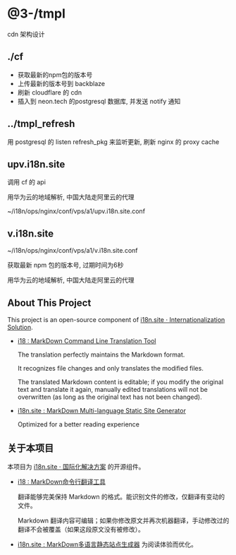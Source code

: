 # @3-/tmpl

cdn 架构设计

## ./cf

* 获取最新的npm包的版本号
* 上传最新的版本号到 backblaze
* 刷新 cloudflare 的 cdn
* 插入到 neon.tech 的postgresql 数据库, 并发送 notify 通知

## ../tmpl_refresh

用 postgresql 的 listen refresh_pkg 来监听更新, 刷新 nginx 的 proxy cache

## upv.i18n.site

调用 cf 的 api

用华为云的地域解析, 中国大陆走阿里云的代理

~/i18n/ops/nginx/conf/vps/a1/upv.i18n.site.conf

## v.i18n.site

~/i18n/ops/nginx/conf/vps/a1/v.i18n.site.conf

获取最新 npm 包的版本号, 过期时间为6秒

用华为云的地域解析, 中国大陆走阿里云的代理

## About This Project

This project is an open-source component of [i18n.site ⋅ Internationalization Solution](https://i18n.site).

* [i18 : MarkDown Command Line Translation Tool](https://i18n.site/i18)

  The translation perfectly maintains the Markdown format.

  It recognizes file changes and only translates the modified files.

  The translated Markdown content is editable; if you modify the original text and translate it again, manually edited translations will not be overwritten (as long as the original text has not been changed).

* [i18n.site : MarkDown Multi-language Static Site Generator](https://i18n.site/i18n.site)

  Optimized for a better reading experience

## 关于本项目

本项目为 [i18n.site ⋅ 国际化解决方案](https://i18n.site) 的开源组件。

* [i18 :  MarkDown命令行翻译工具](https://i18n.site/i18)

  翻译能够完美保持 Markdown 的格式。能识别文件的修改，仅翻译有变动的文件。

  Markdown 翻译内容可编辑；如果你修改原文并再次机器翻译，手动修改过的翻译不会被覆盖（如果这段原文没有被修改）。

* [i18n.site : MarkDown多语言静态站点生成器](https://i18n.site/i18n.site) 为阅读体验而优化。